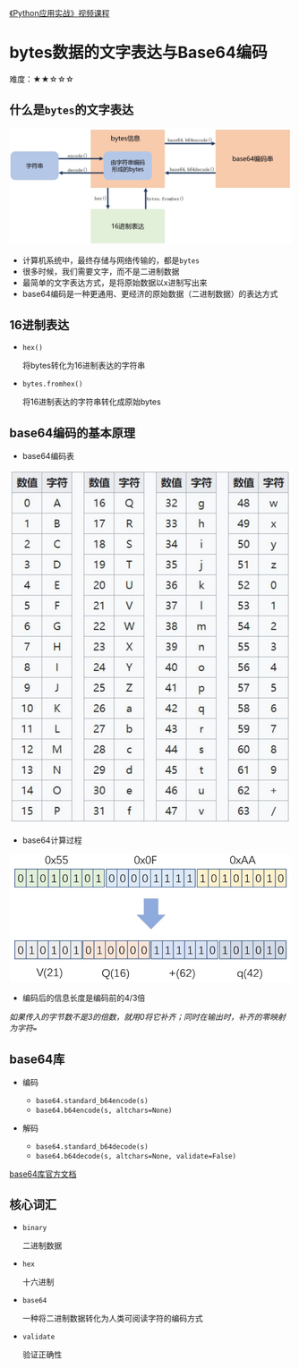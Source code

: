[《Python应用实战》视频课程](https://study.163.com/course/courseMain.htm?courseId=1209533804&share=2&shareId=400000000624093)

# bytes数据的文字表达与Base64编码

难度：★★☆☆☆

## 什么是`bytes`的文字表达

![bytes的编解码](images/bin_encode_decode.JPG)

- 计算机系统中，最终存储与网络传输的，都是`bytes`
- 很多时候，我们需要文字，而不是二进制数据
- 最简单的文字表达方式，是将原始数据以x进制写出来
- base64编码是一种更通用、更经济的原始数据（二进制数据）的表达方式

## 16进制表达

- `hex()`

  将bytes转化为16进制表达的字符串

- `bytes.fromhex()`

  将16进制表达的字符串转化成原始bytes

## base64编码的基本原理

- base64编码表

![base64编码](images/base64.JPG)

- base64计算过程

![base64编码过程](images/base64_process.JPG)

- 编码后的信息长度是编码前的4/3倍

*如果传入的字节数不是3的倍数，就用0将它补齐；同时在输出时，补齐的零映射为字符`=`*

## base64库

- 编码
  - `base64.standard_b64encode(s)`
  - `base64.b64encode(s, altchars=None)`

- 解码
  + `base64.standard_b64decode(s)`
  + `base64.b64decode(s, altchars=None, validate=False)`

[base64库官方文档](https://docs.python.org/3/library/base64.html)

## 核心词汇

- `binary`

  二进制数据

- `hex`

  十六进制

- `base64`

  一种将二进制数据转化为人类可阅读字符的编码方式

- `validate`

  验证正确性